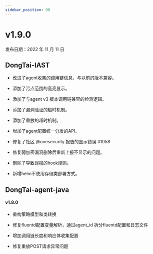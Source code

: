 ```yaml
---
sidebar_position: 90
---
```


# v1.9.0

发布日期：2022 年 11 月 11 日

## **DongTai-IAST**

* 改进了agent收集的调用链信息，与以前的版本兼容。

* 添加了污点范围的高亮显示。

* 添加了与agent v3 版本调用链兼容的检测逻辑。

* 添加了漏洞验证的超时机制。

* 添加了重放的超时机制。

* 增加了agent配置统一分发的API。

* 修复了社区 @onesecurity 报告的显示错误 #1058

* 修复弱加密漏洞删除后重新上报不显示的问题。

* 删除了导致误报的hook规则。

* 新增helm不使用存储类部署方式。


## **DongTai-agent-java**

#### v1.8.0

* 重构策略模型和类转换

* 修复fluentd配置变量解析，通过agent_id 拆分fluentd配置和日志文件

* 增加调用链长度和响应体收集配置

* 修复重放POST请求异常问题


